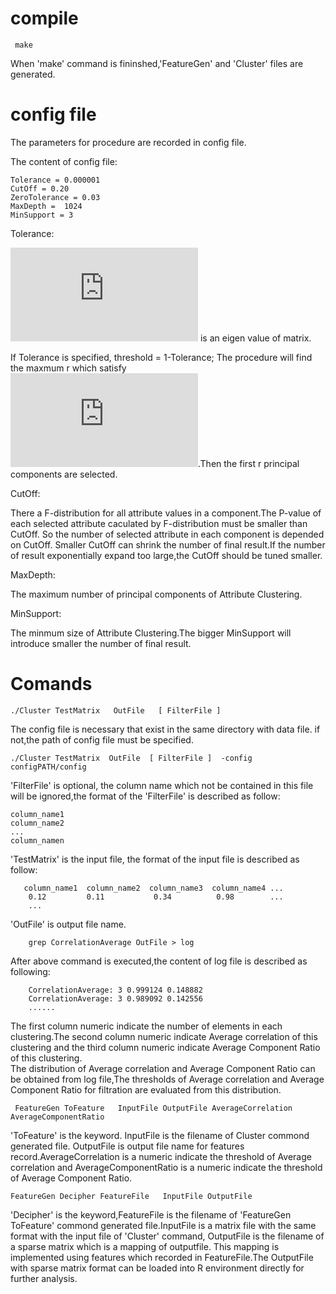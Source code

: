 # compile

     make

When 'make' command is fininshed,'FeatureGen' and 'Cluster' files are generated.    

# config file 
  The parameters for procedure are recorded in config file. 
  
The content of config file:
    
    Tolerance = 0.000001
    CutOff = 0.20
    ZeroTolerance = 0.03
    MaxDepth =  1024
    MinSupport = 3

Tolerance:

   ![first equation](http://latex.codecogs.com/gif.latex?%5Csigma%20_%7Bi%7D) is an eigen value of matrix.  
   
   If Tolerance is specified, threshold = 1-Tolerance; The procedure will find the maxmum r which satisfy  
   ![first equation](http://latex.codecogs.com/gif.latex?%5Cfrac%7B%5Csigma%20_%7B1%7D%5E%7B2%7D&plus;%5Csigma%20_%7B2%7D%5E%7B2%7D&plus;%5Csigma%20_%7B3%7D%5E%7B2%7D%20...%20&plus;%5Csigma%20_%7Br%7D%5E%7B2%7D%7D%7B%5Csigma%20_%7B1%7D%5E%7B2%7D&plus;%5Csigma%20_%7B2%7D%5E%7B2%7D&plus;%5Csigma%20_%7B3%7D%5E%7B2%7D%20...%20&plus;%5Csigma%20_%7Bn%7D%5E%7B2%7D%7D%5Cleq%20threshold).Then the first r principal components are selected. 
 
CutOff: 
   
   There a F-distribution for all attribute values in a component.The P-value of each selected attribute caculated by F-distribution must be smaller than CutOff. So the number of selected attribute in each component is depended on CutOff. Smaller CutOff can shrink the number of final result.If the number of result exponentially expand too large,the CutOff should be tuned smaller.
   
MaxDepth:

   The maximum number of principal components of Attribute Clustering. 

MinSupport:

   The minmum size of Attribute Clustering.The bigger MinSupport will introduce smaller the number of final result.
   
   
# Comands

    ./Cluster TestMatrix   OutFile   [ FilterFile ] 
    
The config file is necessary that exist in the same directory with data file. if not,the path of config file must be specified.

    ./Cluster TestMatrix  OutFile  [ FilterFile ]  -config   configPATH/config 
    
'FilterFile' is optional, the column name which not be contained in this file will be ignored,the format of the 'FilterFile' is described as follow: 

    column_name1
    column_name2
    ...
    column_namen
         
'TestMatrix' is the input file, the format of the input file is described as follow: 
       
       column_name1  column_name2  column_name3  column_name4 ...
        0.12         0.11           0.34          0.98        ...
        ... 
  
 'OutFile' is output file name. 
 
        grep CorrelationAverage OutFile > log 
  
 After above command is executed,the content of log file is described as following: 
 
        CorrelationAverage: 3 0.999124 0.148882
        CorrelationAverage: 3 0.989092 0.142556
        ......
  The first column numeric indicate the number of elements in each clustering.The second column numeric indicate Average correlation of this clustering and the third column numeric indicate Average Component Ratio of this clustering.  
  The  distribution of Average correlation and Average Component Ratio can be obtained from log file,The thresholds of Average correlation and Average Component Ratio for filtration are evaluated from this distribution. 
 
      
     FeatureGen ToFeature   InputFile OutputFile AverageCorrelation AverageComponentRatio
 
 'ToFeature' is the keyword. InputFile is the filename of Cluster commond generated file.  OutputFile is output file name for features record.AverageCorrelation is a numeric indicate the threshold of Average correlation and AverageComponentRatio is a  numeric indicate the threshold of Average Component Ratio.  
 
    FeatureGen Decipher FeatureFile   InputFile OutputFile
   
  'Decipher' is the keyword,FeatureFile is the filename of 'FeatureGen ToFeature' commond generated file.InputFile is a matrix file with the same format with the input file of 'Cluster' command, OutputFile is the filename of a sparse matrix which is a mapping of outputfile. This mapping is implemented using features which recorded in FeatureFile.The OutputFile with sparse matrix format can be loaded into R environment directly for further analysis.     
  
  
  
